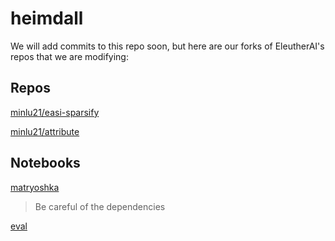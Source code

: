 # heimdall
We will add commits to this repo soon, but here are our forks of EleutherAI's repos that we are modifying:

## Repos

[minlu21/easi-sparsify](https://github.com/minlu21/eai-sparsify/tree/clt-for-attribute)

[minlu21/attribute](https://github.com/minlu21/attribute/tree/attribute-for-colab)


## Notebooks

[matryoshka](https://colab.research.google.com/drive/1jUcVe-PQBU7u48UoyCRO_RJqDGIAIbmD?usp=sharing)

> Be careful of the dependencies

[eval](https://colab.research.google.com/drive/1PQ-RIvkB_sOwSwQPxs0iDfWThX7ruX--?usp=sharing)
